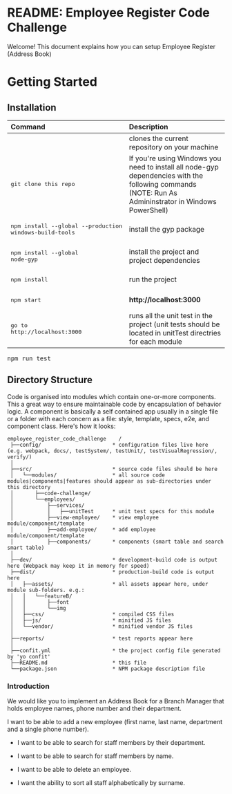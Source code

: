 <!--[CN_HEADING]-->
# README: Employee Register Code Challenge

Welcome! This document explains how you can setup Employee Register (Address Book)


<!--[]-->

<!--[CN_GETTING_STARTED]-->
# Getting Started

## Installation

Command | Description
:------ | :----------
<pre></pre> | clones the current repository on your machine
<pre>git clone this repo</pre> | If you're using Windows you need to install all node-gyp dependencies with the following commands (NOTE: Run As Admininstrator in Windows PowerShell)
<pre>npm install --global --production windows-build-tools</pre> | install the gyp package
<pre>npm install --global node-gyp</pre> | install the project and project dependencies
<pre>npm install</pre> | run the project
<pre>npm start</pre> | **http://localhost:3000**
<pre>go to http://localhost:3000</pre> | runs all the unit test in the project (unit tests should be located in unitTest directries for each module
<pre>npm run test</pre>


<!--[]-->

<!--[RM_DIR_STRUCTURE]-->
## Directory Structure

Code is organised into modules which contain one-or-more components. This a great way to ensure maintainable code by encapsulation of behavior logic. A component is basically a self contained app usually in a single file or a folder with each concern as a file: style, template, specs, e2e, and component class. Here's how it looks:
```
employee_register_code_challenge	/
 ├──config/                       * configuration files live here (e.g. webpack, docs/, testSystem/, testUnit/, testVisualRegression/, verify/)
 │
 ├──src/                          * source code files should be here
 │   └──modules/                  * all source code modules|components|features should appear as sub-directories under this directory
 │       ├──code-challenge/                          
 │       └──employees/             
 │           ├──services/           
 │           │   ├──unitTest      * unit test specs for this module
 │           ├──view-employee/    * view employee module/component/template
 │           ├──add-employee/     * add employee module/component/template
 │           ├──components/       * components (smart table and search smart table)
 │
 ├──dev/                          * development-build code is output here (Webpack may keep it in memory for speed)
 ├──dist/                         * production-build code is output here
 │   ├──assets/                   * all assets appear here, under module sub-folders. e.g.:
 │   │   └──featureB/             
 │   │       ├──font              
 │   │       └──img               
 │   ├──css/                      * compiled CSS files
 │   ├──js/                       * minified JS files
 │   └──vendor/                   * minified vendor JS files
 │
 ├──reports/                      * test reports appear here
 │
 ├──confit.yml                    * the project config file generated by 'yo confit'
 ├──README.md                     * this file
 └──package.json                  * NPM package description file
```


<!--[]-->

### Introduction

We would like you to implement an Address Book for a Branch Manager that holds employee names, phone number and their department.

I want to be able to add a new employee (first name, last name, department and a single phone number).

* I want to be able to search for staff members by their department.

* I want to be able to search for staff members by name.

* I want to be able to delete an employee.

* I want the ability to sort all staff alphabetically by surname.

